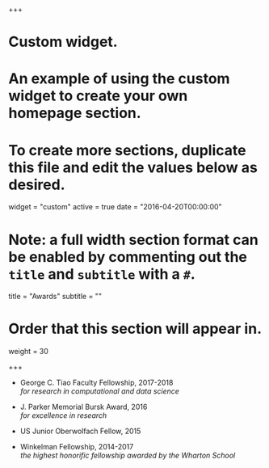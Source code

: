 +++
# Custom widget.
# An example of using the custom widget to create your own homepage section.
# To create more sections, duplicate this file and edit the values below as desired.
widget = "custom"
active = true
date = "2016-04-20T00:00:00"

# Note: a full width section format can be enabled by commenting out the `title` and `subtitle` with a `#`.
title = "Awards"
subtitle = ""

# Order that this section will appear in.
weight = 30

+++

<!-- This is an example of using the *custom* widget to create your own homepage section.

To remove this section, either delete `content/home/teaching.md` or edit the frontmatter of the file to deactivate the widget by setting `active = false`. -->

- George C. Tiao Faculty Fellowship, 2017-2018    
*for research in computational and data science*

- J. Parker Memorial Bursk Award, 2016    
*for excellence in research*

- US Junior Oberwolfach Fellow, 2015

- Winkelman Fellowship, 2014-2017    
*the highest honorific fellowship awarded by the Wharton School*
